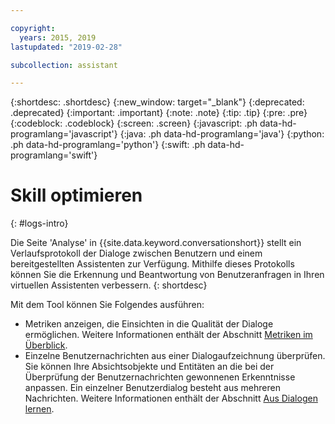 ```yaml
---

copyright:
  years: 2015, 2019
lastupdated: "2019-02-28"

subcollection: assistant

---
```


{:shortdesc: .shortdesc}
{:new_window: target="_blank"}
{:deprecated: .deprecated}
{:important: .important}
{:note: .note}
{:tip: .tip}
{:pre: .pre}
{:codeblock: .codeblock}
{:screen: .screen}
{:javascript: .ph data-hd-programlang='javascript'}
{:java: .ph data-hd-programlang='java'}
{:python: .ph data-hd-programlang='python'}
{:swift: .ph data-hd-programlang='swift'}

# Skill optimieren
{: #logs-intro}

Die Seite 'Analyse' in {{site.data.keyword.conversationshort}} stellt ein Verlaufsprotokoll der Dialoge zwischen Benutzern und einem bereitgestellten Assistenten zur Verfügung. Mithilfe dieses Protokolls können Sie die Erkennung und Beantwortung von Benutzeranfragen in Ihren virtuellen Assistenten verbessern.
{: shortdesc}

Mit dem Tool können Sie Folgendes ausführen: 

- Metriken anzeigen, die Einsichten in die Qualität der Dialoge ermöglichen. Weitere Informationen enthält der Abschnitt [Metriken im Überblick](/docs/services/assistant?topic=assistant-logs-overview).
- Einzelne Benutzernachrichten aus einer Dialogaufzeichnung überprüfen. Sie können Ihre Absichtsobjekte und Entitäten an die bei der Überprüfung der Benutzernachrichten gewonnenen Erkenntnisse anpassen. Ein einzelner Benutzerdialog besteht aus mehreren Nachrichten. Weitere Informationen enthält der Abschnitt [Aus Dialogen lernen](/docs/services/assistant?topic=assistant-logs). 

